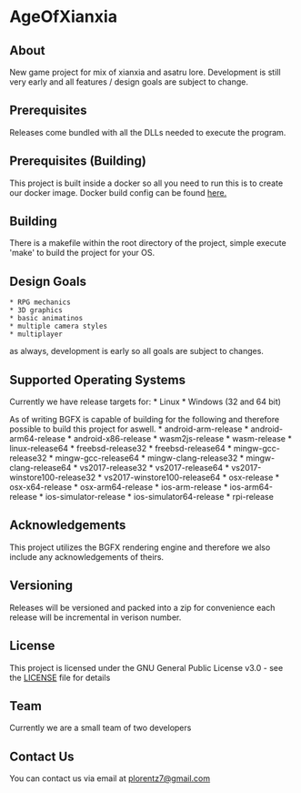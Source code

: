 # AgeOfXianxia
## About
New game project for mix of xianxia and asatru lore.  Development is still very early and all features / design goals are subject to change.

## Prerequisites
Releases come bundled with all the DLLs needed to execute the program.

## Prerequisites (Building)
This project is built inside a docker so all you need to run this is to create our docker image.
Docker build config can be found [here.](https://raw.githubusercontent.com/Kyrasuum/Configs/main/dev_docker.txt)

## Building
There is a makefile within the root directory of the project, simple execute 'make' to build the project for your OS.

## Design Goals
    * RPG mechanics
    * 3D graphics
    * basic animatinos
    * multiple camera styles
    * multiplayer
as always, development is early so all goals are subject to changes.

## Supported Operating Systems
Currently we have release targets for:
	* Linux
	* Windows (32 and 64 bit)

As of writing BGFX is capable of building for the following and therefore possible to build this project for aswell.
    * android-arm-release
    * android-arm64-release
    * android-x86-release
    * wasm2js-release
    * wasm-release
    * linux-release64
    * freebsd-release32
    * freebsd-release64
    * mingw-gcc-release32
    * mingw-gcc-release64
    * mingw-clang-release32
    * mingw-clang-release64
    * vs2017-release32
    * vs2017-release64
    * vs2017-winstore100-release32
    * vs2017-winstore100-release64
    * osx-release
    * osx-x64-release
    * osx-arm64-release
    * ios-arm-release
    * ios-arm64-release
    * ios-simulator-release
    * ios-simulator64-release
    * rpi-release
## Acknowledgements
This project utilizes the BGFX rendering engine and therefore we also include any acknowledgements of theirs.

## Versioning
Releases will be versioned and packed into a zip for convenience each release will be incremental in verison number.

## License
This project is licensed under the GNU General Public License v3.0 - see the [LICENSE](LICENSE) file for details

## Team
Currently we are a small team of two developers

## Contact Us
You can contact us via email at plorentz7@gmail.com
